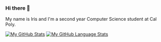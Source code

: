 ### Hi there 👋

My name is Iris and I'm a second year Computer Science student at Cal Poly. 

[![My GitHub Stats](https://github-readme-stats.vercel.app/api/?username=sleepyStick&count_private=true&theme=buefy&showicons=true)]()
[![My GitHub Language Stats](https://github-readme-stats.vercel.app/api/top-langs/?username=sleepyStick&langs_count=5&theme=tokyonight)]()


<!--
**konanyuta/konanyuta** is a ✨ _special_ ✨ repository because its `README.md` (this file) appears on your GitHub profile.

Here are some ideas to get you started:

- 🔭 I’m currently working on ...
- 🌱 I’m currently learning ...
- 👯 I’m looking to collaborate on ...
- 🤔 I’m looking for help with ...
- 💬 Ask me about ...
- 📫 How to reach me: ...
- 😄 Pronouns: ...
- ⚡ Fun fact: ...
-->
